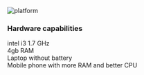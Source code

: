 ![platform](https://img.shields.io/badge/debian-xfce4-C8063B?style=plastic&logo=debian)

### Hardware capabilities

intel i3 1.7 GHz \
4gb RAM \
Laptop without battery \
Mobile phone with more RAM and better CPU
